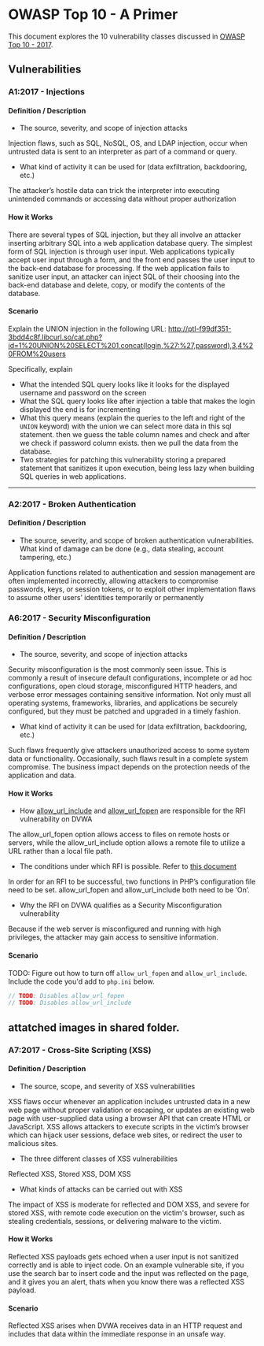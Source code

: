 # OWASP Top 10 - A Primer
This document explores the 10 vulnerability classes discussed in [OWASP Top 10 - 2017](https://www.owasp.org/images/7/72/OWASP_Top_10-2017_%28en%29.pdf.pdf).

## Vulnerabilities
### A1:2017 - Injections
#### Definition / Description
 - The source, severity, and scope of injection attacks

Injection flaws, such as SQL, NoSQL, OS, and LDAP injection, occur when untrusted data is sent to an interpreter as part of a command or query.

 - What kind of activity it can be used for (data exfiltration, backdooring, etc.)

The attacker’s hostile data can trick the interpreter into executing unintended commands or accessing data without proper authorization

#### How it Works

There are several types of SQL injection, but they all involve an attacker inserting arbitrary SQL into a web application database query. The simplest form of SQL injection is through user input. Web applications typically accept user input through a form, and the front end passes the user input to the back-end database for processing. If the web application fails to sanitize user input, an attacker can inject SQL of their choosing into the back-end database and delete, copy, or modify the contents of the database.

#### Scenario
Explain the UNION injection in the following URL: <http://ptl-f99df351-3bdd4c8f.libcurl.so/cat.php?id=1%20UNION%20SELECT%201,concat(login,%27:%27,password),3,4%20FROM%20users>

Specifically, explain
- What the intended SQL query looks like
it looks for the displayed username and password on the screen
- What the SQL query looks like after injection
a table that makes the login displayed the end is for incrementing
- What this query means (explain the queries to the left and right of the `UNION` keyword)
with the union we can select more data in this sql statement. then we guess the table column names and check and after we check if password column exists. then we pull the data from the database.
- Two strategies for patching this vulnerability
storing a prepared statement that sanitizes it upon execution, being less lazy when building SQL queries in web applications.

---
### A2:2017 - Broken Authentication
#### Definition / Description
 - The source, severity, and scope of broken authentication vulnerabilities. What kind of damage can be done (e.g., data stealing, account tampering, etc.)

Application functions related to authentication and session management are often implemented incorrectly, allowing attackers to compromise passwords, keys, or session tokens, or to exploit other implementation flaws to assume other users’ identities temporarily or permanently


### A6:2017 - Security Misconfiguration
#### Definition / Description
 - The source, severity, and scope of injection attacks
 
 Security misconfiguration is the most commonly seen issue. This is commonly a result of insecure default configurations, incomplete or ad hoc configurations, open cloud storage, misconfigured HTTP headers, and verbose error messages containing sensitive information. Not only must all operating systems, frameworks, libraries, and applications be securely configured, but they must be patched and upgraded in a timely fashion.

 - What kind of activity it can be used for (data exfiltration, backdooring, etc.)

 Such flaws frequently give attackers unauthorized access to some system data or functionality. Occasionally, such flaws result in a complete system compromise. The business impact depends on the protection needs of the application and data.

#### How it Works
- How [allow_url_include](http://php.net/manual/en/filesystem.configuration.php) and [allow_url_fopen]() are responsible for the RFI vulnerability on DVWA

The allow_url_fopen option allows access to files on remote hosts or servers, while the allow_url_include option allows a remote file to utilize a URL rather than a local file path.

- The conditions under which RFI is possible. Refer to [this document](https://www.offensive-security.com/metasploit-unleashed/file-inclusion-vulnerabilities/)

In order for an RFI to be successful, two functions in PHP’s configuration file need to be set. allow_url_fopen and allow_url_include both need to be ‘On’.

- Why the RFI on DVWA qualifies as a Security Misconfiguration vulnerability

 Because if the web server is misconfigured and running with high privileges, the attacker may gain access to sensitive information.

#### Scenario
TODO: Figure out how to turn off `allow_url_fopen` and `allow_url_include`. Include the code you'd add to `php.ini` below.

  ```php
  // TODO: Disables allow_url_fopen
  // TODO: Disables allow_url_include
  ```
  attatched images in shared folder.
---
### A7:2017 - Cross-Site Scripting (XSS)
#### Definition / Description
- The source, scope, and severity of XSS vulnerabilities

XSS flaws occur whenever an application includes untrusted data in a new web page without proper validation or escaping, or updates an existing web page with user-supplied data using a browser API that can create HTML or JavaScript. XSS allows attackers to execute scripts in the victim’s browser which can hijack user sessions, deface web sites, or redirect the user to malicious sites.

- The three different classes of XSS vulnerabilities

Reflected XSS, Stored XSS, DOM XSS

- What kinds of attacks can be carried out with XSS
 
The impact of XSS is moderate for reflected and DOM XSS, and severe for stored XSS, with remote code execution on the victim's browser, such as stealing credentials, sessions, or delivering malware to the victim.

#### How it Works

Reflected XSS payloads gets echoed when a user input is not sanitized correctly and is able to inject code. On an example vulnerable site, if you use the search bar to insert code and the input was reflected on the page, and it gives you an alert, thats when you know there was a reflected XSS payload. 

#### Scenario

Reflected XSS arises when DVWA receives data in an HTTP request and includes that data within the immediate response in an unsafe way.

